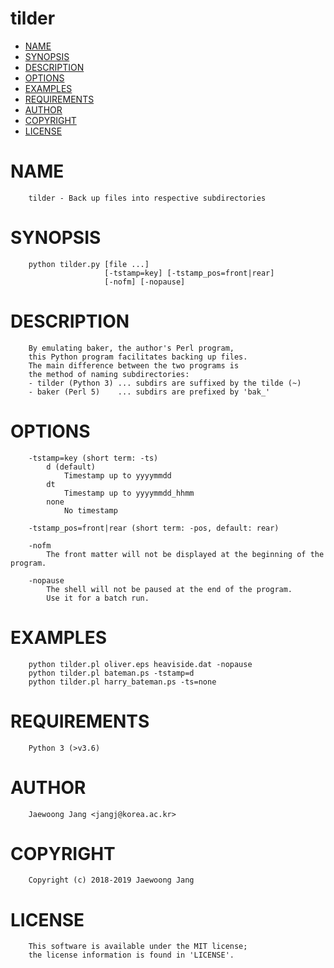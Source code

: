 # tilder

<?xml version="1.0" ?>
<!DOCTYPE html PUBLIC "-//W3C//DTD XHTML 1.0 Strict//EN" "http://www.w3.org/TR/xhtml1/DTD/xhtml1-strict.dtd">
<html xmlns="http://www.w3.org/1999/xhtml">
<head>
<meta http-equiv="content-type" content="text/html; charset=utf-8" />
<link rev="made" href="mailto:" />
</head>

<body>



<ul id="index">
  <li><a href="#NAME">NAME</a></li>
  <li><a href="#SYNOPSIS">SYNOPSIS</a></li>
  <li><a href="#DESCRIPTION">DESCRIPTION</a></li>
  <li><a href="#OPTIONS">OPTIONS</a></li>
  <li><a href="#EXAMPLES">EXAMPLES</a></li>
  <li><a href="#REQUIREMENTS">REQUIREMENTS</a></li>
  <li><a href="#AUTHOR">AUTHOR</a></li>
  <li><a href="#COPYRIGHT">COPYRIGHT</a></li>
  <li><a href="#LICENSE">LICENSE</a></li>
</ul>

<h1 id="NAME">NAME</h1>

<pre><code>    tilder - Back up files into respective subdirectories</code></pre>

<h1 id="SYNOPSIS">SYNOPSIS</h1>

<pre><code>    python tilder.py [file ...]
                     [-tstamp=key] [-tstamp_pos=front|rear]
                     [-nofm] [-nopause]</code></pre>

<h1 id="DESCRIPTION">DESCRIPTION</h1>

<pre><code>    By emulating baker, the author&#39;s Perl program,
    this Python program facilitates backing up files.
    The main difference between the two programs is
    the method of naming subdirectories:
    - tilder (Python 3) ... subdirs are suffixed by the tilde (~)
    - baker (Perl 5)    ... subdirs are prefixed by &#39;bak_&#39;</code></pre>

<h1 id="OPTIONS">OPTIONS</h1>

<pre><code>    -tstamp=key (short term: -ts)
        d (default)
            Timestamp up to yyyymmdd
        dt
            Timestamp up to yyyymmdd_hhmm
        none
            No timestamp

    -tstamp_pos=front|rear (short term: -pos, default: rear)

    -nofm
        The front matter will not be displayed at the beginning of the program.

    -nopause
        The shell will not be paused at the end of the program.
        Use it for a batch run.</code></pre>

<h1 id="EXAMPLES">EXAMPLES</h1>

<pre><code>    python tilder.pl oliver.eps heaviside.dat -nopause
    python tilder.pl bateman.ps -tstamp=d
    python tilder.pl harry_bateman.ps -ts=none</code></pre>

<h1 id="REQUIREMENTS">REQUIREMENTS</h1>

<pre><code>    Python 3 (&gt;v3.6)</code></pre>

<h1 id="AUTHOR">AUTHOR</h1>

<pre><code>    Jaewoong Jang &lt;jangj@korea.ac.kr&gt;</code></pre>

<h1 id="COPYRIGHT">COPYRIGHT</h1>

<pre><code>    Copyright (c) 2018-2019 Jaewoong Jang</code></pre>

<h1 id="LICENSE">LICENSE</h1>

<pre><code>    This software is available under the MIT license;
    the license information is found in &#39;LICENSE&#39;.</code></pre>


</body>

</html>
